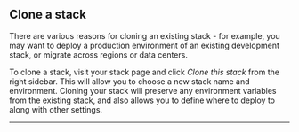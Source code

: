


## Clone a stack

There are various reasons for cloning an existing stack - for example, you may want to deploy a production environment of an existing development stack, or migrate across regions or data centers.

To clone a stack, visit your stack page and click _Clone this stack_ from the right sidebar. This will allow you to choose a new stack name and environment. Cloning your stack will preserve any environment variables from the existing stack, and also allows you to define where to deploy to along with other settings.

* * *

